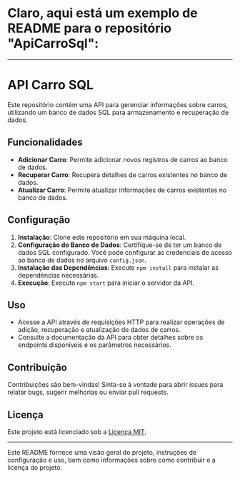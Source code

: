 # Claro, aqui está um exemplo de README para o repositório "ApiCarroSql":

---

# API Carro SQL

Este repositório contém uma API para gerenciar informações sobre carros, utilizando um banco de dados SQL para armazenamento e recuperação de dados.

## Funcionalidades

- **Adicionar Carro**: Permite adicionar novos registros de carros ao banco de dados.
- **Recuperar Carro**: Recupera detalhes de carros existentes no banco de dados.
- **Atualizar Carro**: Permite atualizar informações de carros existentes no banco de dados.

## Configuração

1. **Instalação**: Clone este repositório em sua máquina local.
2. **Configuração do Banco de Dados**: Certifique-se de ter um banco de dados SQL configurado. Você pode configurar as credenciais de acesso ao banco de dados no arquivo `config.json`.
3. **Instalação das Dependências**: Execute `npm install` para instalar as dependências necessárias.
4. **Execução**: Execute `npm start` para iniciar o servidor da API.

## Uso

- Acesse a API através de requisições HTTP para realizar operações de adição, recuperação e atualização de dados de carros.
- Consulte a documentação da API para obter detalhes sobre os endpoints disponíveis e os parâmetros necessários.

## Contribuição

Contribuições são bem-vindas! Sinta-se à vontade para abrir issues para relatar bugs, sugerir melhorias ou enviar pull requests.

## Licença

Este projeto está licenciado sob a [Licença MIT](https://opensource.org/licenses/MIT).

---

Este README fornece uma visão geral do projeto, instruções de configuração e uso, bem como informações sobre como contribuir e a licença do projeto.
